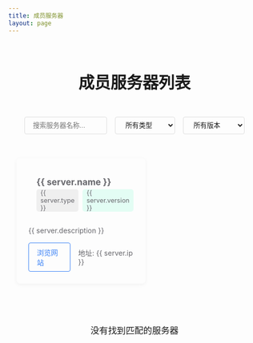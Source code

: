 ```yaml
---
title: 成员服务器
layout: page
---
```




<div class="page-container">
  <h1 class="page-title">成员服务器列表</h1>
  <div class="filter-container">
    <input type="text" v-model="searchQuery" placeholder="搜索服务器名称..." class="search-input">
    <select v-model="selectedType" class="filter-select">
      <option value="">所有类型</option>
      <option v-for="type in serverTypes" :value="type">{{ type }}</option>
    </select>
    <select v-model="selectedVersion" class="filter-select">
      <option value="">所有版本</option>
      <option v-for="version in serverVersions" :value="version">{{ version }}</option>
    </select>
  </div>
  <div class="server-list" v-if="filteredServers.length > 0">
   <div v-for="server in filteredServers" :key="server.id" class="server-card">
    <div class="server-header">
      <div class="server-icon">
        <img v-if="typeof server.icon === 'string'" :src="server.icon" :alt="server.name" width="48" height="48">
        <img v-else :src="server.icon.src" :alt="server.icon.alt || server.name" :width="server.icon.width || 48" :height="server.icon.height || 48">
      </div>
      <div class="server-title">
        <h3>{{ server.name }}</h3>
        <div class="server-tags">
          <span class="server-type">{{ server.type }}</span>
          <span class="server-badge">{{ server.version }}</span>
        </div>
      </div>
    </div>
    <p class="server-description">{{ server.description }}</p>
    <div class="server-links">
      <a :href="server.link" target="_blank" class="server-link">浏览网站</a>
      <span v-if="server.ip" class="server-ip">地址: {{ server.ip }}</span>
    </div>
  </div>
</div>
   <div v-else class="no-results">
    没有找到匹配的服务器
  </div>
</div>

<script>
export default {
  data() {
    return {
      searchQuery: '',
      selectedType: '',
      selectedVersion: '',
      servers: [],
      serverTypes: [],
      serverVersions: []
    }
  },
  computed: {
    filteredServers() {
      return this.servers.filter(server => {
        const matchesSearch = server.name.toLowerCase().includes(this.searchQuery.toLowerCase())
        const matchesType = this.selectedType ? server.type === this.selectedType : true
        const matchesVersion = this.selectedVersion ? server.version === this.selectedVersion : true
        return matchesSearch && matchesType && matchesVersion
      })
    }
  },
  mounted() {
    // 从数据文件加载服务器列表
    import('../.vitepress/data/servers').then(module => {
      // 按ID排序服务器列表
      this.servers = module.servers.sort((a, b) => Number(a.id) - Number(b.id))
      // 提取唯一的类型和版本用于筛选选项
      this.serverTypes = [...new Set(this.servers.map(s => s.type))]
      this.serverVersions = [...new Set(this.servers.map(s => s.version))]
    })
  }
}
</script>

<style scoped>
.page-container {
  max-width: 1200px;
  margin: 70px auto 0;
  padding: 0 1rem;
}

.page-title {
  text-align: center;
  color: var(--text-color);
  margin-bottom: 2rem;
  font-size: 2rem;
}

.filter-container {
  display: flex;
  flex-wrap: wrap;
  gap: 1rem;
  margin-bottom: 2rem;
  padding: 1rem;
  background-color: var(--bg-color);
  border-radius: 8px;
}

.search-input {
  flex: 1;
  min-width: 150px;
  padding: 0.5rem 1rem;
  border: 1px solid var(--border-color, #ddd);
  border-radius: 4px;
  background-color: var(--bg-color);
  color: var(--text-color);
}

.filter-select {
  padding: 0.5rem 1rem;
  border: 1px solid var(--border-color, #ddd);
  border-radius: 4px;
  background-color: var(--bg-color);
  color: var(--text-color);
  min-width: 120px;
}

.no-results {
  text-align: center;
  padding: 3rem;
  color: var(--text-color);
  font-size: 1.1rem;
}

.server-list {
  display: grid;
  grid-template-columns: repeat(3, 1fr);
  gap: 1.5rem;
  margin: 2rem 0;
}

@media (max-width: 1200px) {
  .server-list {
    grid-template-columns: repeat(2, 1fr);
  }
}

@media (max-width: 768px) {
  .server-list {
    grid-template-columns: 1fr;
  }
}
:root {
  --server-card-border: 1px solid var(--vp-c-divider);
  --server-card-text: rgb(103, 103, 108);
}

html.dark {
  --server-card-border: 1px solid var(--vp-c-divider-dark);
  --server-card-text: rgb(152, 152, 159);
}

.server-card {
  background-color: var(--vp-c-bg-alt);
  border-radius: 8px;
  padding: 1.5rem;
  box-shadow: 0 2px 8px rgba(0, 0, 0, 0.05);
  transition: transform 0.2s ease-in-out, border-color 0.3s ease, color 0.3s ease;
  border: var(--server-card-border) !important;
  color: var(--server-card-text) !important;
}
.server-card:hover {
  transform: translateY(-5px);
}
.server-header {
  display: flex;
  align-items: center;
  gap: 1rem;
  margin-bottom: 1rem;
}

.server-card h3 {
  color: var(--server-card-text) !important;
}
.server-type {
  color: var(--server-card-text) !important;
  background-color:rgba(122, 122, 122, 0.1);
  padding: 0 0.5rem;
  border-radius: 5px;
  font-size: 0.8rem;
  font-weight: normal;
}
.server-badge {
  color: var(--server-card-text) !important;
  background-color:rgba(0, 255, 170, 0.1);
  padding: 0 0.5rem;
  border-radius: 5px;
  font-size: 0.8rem;
  font-weight: normal;
}
.server-icon img {
  width: 48px;
  height: 48px;
  border-radius: 5px;
  object-fit: cover;
}

.server-title {
  flex: 1;
}

.server-title h3 {
  margin: 0 0 0.25rem 0;
  font-size: 1.1rem;
}

.server-tags {
  display: flex;
  gap: 0.5rem;
}
.server-description {
  color: var(--server-card-text) !important;
  margin-bottom: 1rem;
}
.server-links {
  display: flex;
  gap: 1rem;
  align-items: center;
}
.server-link {
  color: #3b82f6;
  text-decoration: none;
  padding: 0.5rem 1rem;
  border: 1px solid #3b82f6;
  border-radius: 0.25rem;
}
.server-ip {
  color: var(--server-card-text) !important;
}
</style>